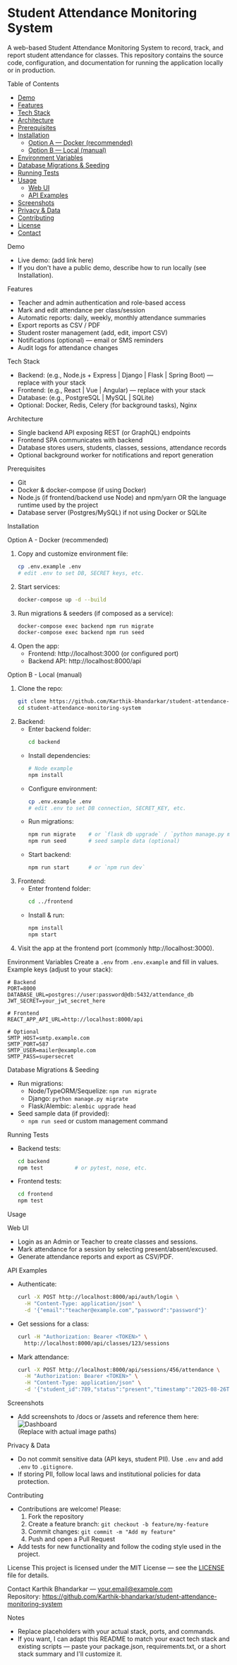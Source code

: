 # Student Attendance Monitoring System

A web-based Student Attendance Monitoring System to record, track, and report student attendance for classes. This repository contains the source code, configuration, and documentation for running the application locally or in production.

Table of Contents
- [Demo](#demo)
- [Features](#features)
- [Tech Stack](#tech-stack)
- [Architecture](#architecture)
- [Prerequisites](#prerequisites)
- [Installation](#installation)
  - [Option A — Docker (recommended)](#option-a---docker-recommended)
  - [Option B — Local (manual)](#option-b---local-manual)
- [Environment Variables](#environment-variables)
- [Database Migrations & Seeding](#database-migrations--seeding)
- [Running Tests](#running-tests)
- [Usage](#usage)
  - [Web UI](#web-ui)
  - [API Examples](#api-examples)
- [Screenshots](#screenshots)
- [Privacy & Data](#privacy--data)
- [Contributing](#contributing)
- [License](#license)
- [Contact](#contact)

Demo
- Live demo: (add link here)  
- If you don't have a public demo, describe how to run locally (see Installation).

Features
- Teacher and admin authentication and role-based access
- Mark and edit attendance per class/session
- Automatic reports: daily, weekly, monthly attendance summaries
- Export reports as CSV / PDF
- Student roster management (add, edit, import CSV)
- Notifications (optional) — email or SMS reminders
- Audit logs for attendance changes

Tech Stack
- Backend: (e.g., Node.js + Express | Django | Flask | Spring Boot) — replace with your stack
- Frontend: (e.g., React | Vue | Angular) — replace with your stack
- Database: (e.g., PostgreSQL | MySQL | SQLite)
- Optional: Docker, Redis, Celery (for background tasks), Nginx

Architecture
- Single backend API exposing REST (or GraphQL) endpoints
- Frontend SPA communicates with backend
- Database stores users, students, classes, sessions, attendance records
- Optional background worker for notifications and report generation

Prerequisites
- Git
- Docker & docker-compose (if using Docker)
- Node.js (if frontend/backend use Node) and npm/yarn OR the language runtime used by the project
- Database server (Postgres/MySQL) if not using Docker or SQLite

Installation

Option A - Docker (recommended)
1. Copy and customize environment file:
   ```bash
   cp .env.example .env
   # edit .env to set DB, SECRET keys, etc.
   ```
2. Start services:
   ```bash
   docker-compose up -d --build
   ```
3. Run migrations & seeders (if composed as a service):
   ```bash
   docker-compose exec backend npm run migrate
   docker-compose exec backend npm run seed
   ```
4. Open the app:
   - Frontend: http://localhost:3000 (or configured port)
   - Backend API: http://localhost:8000/api

Option B - Local (manual)
1. Clone the repo:
   ```bash
   git clone https://github.com/Karthik-bhandarkar/student-attendance-monitoring-system.git
   cd student-attendance-monitoring-system
   ```
2. Backend:
   - Enter backend folder:
     ```bash
     cd backend
     ```
   - Install dependencies:
     ```bash
     # Node example
     npm install
     ```
   - Configure environment:
     ```bash
     cp .env.example .env
     # edit .env to set DB connection, SECRET_KEY, etc.
     ```
   - Run migrations:
     ```bash
     npm run migrate    # or `flask db upgrade` / `python manage.py migrate`
     npm run seed       # seed sample data (optional)
     ```
   - Start backend:
     ```bash
     npm run start      # or `npm run dev`
     ```
3. Frontend:
   - Enter frontend folder:
     ```bash
     cd ../frontend
     ```
   - Install & run:
     ```bash
     npm install
     npm start
     ```
4. Visit the app at the frontend port (commonly http://localhost:3000).

Environment Variables
Create a `.env` from `.env.example` and fill in values. Example keys (adjust to your stack):
```env
# Backend
PORT=8000
DATABASE_URL=postgres://user:password@db:5432/attendance_db
JWT_SECRET=your_jwt_secret_here

# Frontend
REACT_APP_API_URL=http://localhost:8000/api

# Optional
SMTP_HOST=smtp.example.com
SMTP_PORT=587
SMTP_USER=mailer@example.com
SMTP_PASS=supersecret
```

Database Migrations & Seeding
- Run migrations:
  - Node/TypeORM/Sequelize: `npm run migrate`
  - Django: `python manage.py migrate`
  - Flask/Alembic: `alembic upgrade head`
- Seed sample data (if provided):
  - `npm run seed` or custom management command

Running Tests
- Backend tests:
  ```bash
  cd backend
  npm test          # or pytest, nose, etc.
  ```
- Frontend tests:
  ```bash
  cd frontend
  npm test
  ```

Usage

Web UI
- Login as an Admin or Teacher to create classes and sessions.
- Mark attendance for a session by selecting present/absent/excused.
- Generate attendance reports and export as CSV/PDF.

API Examples
- Authenticate:
  ```bash
  curl -X POST http://localhost:8000/api/auth/login \
    -H "Content-Type: application/json" \
    -d '{"email":"teacher@example.com","password":"password"}'
  ```
- Get sessions for a class:
  ```bash
  curl -H "Authorization: Bearer <TOKEN>" \
    http://localhost:8000/api/classes/123/sessions
  ```
- Mark attendance:
  ```bash
  curl -X POST http://localhost:8000/api/sessions/456/attendance \
    -H "Authorization: Bearer <TOKEN>" \
    -H "Content-Type: application/json" \
    -d '{"student_id":789,"status":"present","timestamp":"2025-08-26T08:30:00Z"}'
  ```

Screenshots
- Add screenshots to /docs or /assets and reference them here:
  ![Dashboard](./docs/screenshots/dashboard.png)  
  (Replace with actual image paths)

Privacy & Data
- Do not commit sensitive data (API keys, student PII). Use `.env` and add `.env` to `.gitignore`.
- If storing PII, follow local laws and institutional policies for data protection.

Contributing
- Contributions are welcome! Please:
  1. Fork the repository
  2. Create a feature branch: `git checkout -b feature/my-feature`
  3. Commit changes: `git commit -m "Add my feature"`
  4. Push and open a Pull Request
- Add tests for new functionality and follow the coding style used in the project.

License
This project is licensed under the MIT License — see the [LICENSE](LICENSE) file for details.

Contact
Karthik Bhandarkar — your.email@example.com  
Repository: https://github.com/Karthik-bhandarkar/student-attendance-monitoring-system

Notes
- Replace placeholders with your actual stack, ports, and commands.
- If you want, I can adapt this README to match your exact tech stack and existing scripts — paste your package.json, requirements.txt, or a short stack summary and I'll customize it.
